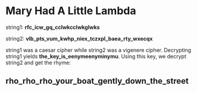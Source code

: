 # Mary Had A Little Lambda

string1: **rfc_icw_gq_cclwkcclwkglwks**

string2: **vlb_pts_vum_kwhp_niex_tczxpl_baea_rty_wxecqx**

string1 was a caesar cipher while string2 was a vigenere cipher. Decrypting string1 yields **the_key_is_eenymeenyminymu**. Using this key, we decrypt string2 and get the rhyme:

## rho_rho_rho_your_boat_gently_down_the_street
